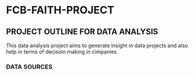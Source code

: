 # FCB-FAITH-PROJECT
## PROJECT OUTLINE FOR DATA ANALYSIS
This data analysis project aims to generate insight in data projects and also help in terms of decisoin making in cimpanies
### DATA SOURCES 
